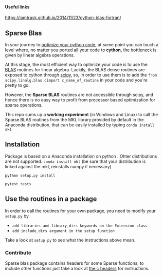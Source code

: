 #### Useful links

https://iamtrask.github.io/2014/11/23/cython-blas-fortran/

## Sparse Blas

In your journey to [optimize your python code](https://www.youtube.com/watch?v=zQeYx87mfyw), at some point you can touch a level where, no matter you ported all your code to **cython**, the bottleneck is given by linear algebra operations.

 At this stage, the most efficient way to optimize your code is to use the [BLAS](http://www.netlib.org/blas/blast-forum/) routines for linear algebra. Luckily, the BLAS dense routines are exposed to cython through [scipy](https://docs.scipy.org/doc/scipy/reference/linalg.blas.html), so, in order to use them is to add the `from scipy.linalg.blas cimport c_name_of_routine` in your code and you're pretty to go.

However, the **Sparse BLAS** routines are not accessible through scipy, and hence there is no easy way to profit from processor based optimization for sparse operations.

This repo sums up a **working experiment** (in Windows and Linux) to call the Sparse BLAS routines from the MKL library provided by default in the Anaconda distribution, that can be easily installed by typing `conda install mkl` 


## Installation

Package is based on a Anaconda installation on python . Ohter distributions are not supported.
`conda install mkl` (be sure that your distribution is linked against the mkl, reinstalls numpy if necessary)

`python setup.py install`

`pytest tests`


## Use the routines in a package

In order to call the routines for your own package, you need to modify your `setup.py` by 

* `add libraries and library_dirs keywords on the Extension class`
* `add include_dirs argument in the setup function`

Take a look at `setup.py` to see what the instructions above mean.


### Contribute

Sparse blas package contains headers for some Sparse functions, to include other functions just take a look at [the c headers](https://github.com/casotto/sparse_blas/blob/master/sparse_blas/cblas_sparse_headers.h) for instructions.
